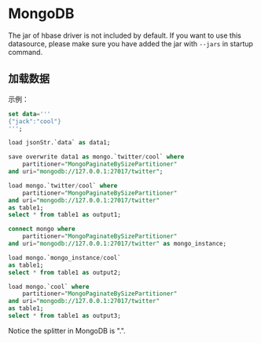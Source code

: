 # MongoDB

The jar of hbase driver is not included by default. If you want to use this datasource, please 
make sure you have added the jar with `--jars` in startup command.

## 加载数据

示例：

```sql
set data='''
{"jack":"cool"}
''';

load jsonStr.`data` as data1;

save overwrite data1 as mongo.`twitter/cool` where
    partitioner="MongoPaginateBySizePartitioner"
and uri="mongodb://127.0.0.1:27017/twitter";

load mongo.`twitter/cool` where
    partitioner="MongoPaginateBySizePartitioner"
and uri="mongodb://127.0.0.1:27017/twitter"
as table1;
select * from table1 as output1;

connect mongo where
    partitioner="MongoPaginateBySizePartitioner"
and uri="mongodb://127.0.0.1:27017/twitter" as mongo_instance;

load mongo.`mongo_instance/cool`
as table1;
select * from table1 as output2;

load mongo.`cool` where
    partitioner="MongoPaginateBySizePartitioner"
and uri="mongodb://127.0.0.1:27017/twitter"
as table1;
select * from table1 as output3;
```

Notice the splitter in MongoDB is ".".

